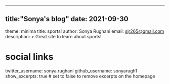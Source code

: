 --------------------
title:"Sonya's blog"
date: 2021-09-30
--------------------
theme: minima
title: sports!
author: Sonya Rughani
email: sjr265@gmail.com
description: > 
Great site to learn about sports!
# social links
twitter_username: sonya.rughani
github_username:  sonyarugh1
show_excerpts: true # set to false to remove excerpts on the homepage

